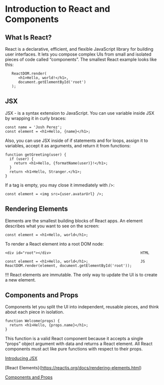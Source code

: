 # Introduction to React and Components

## What Is React?

React is a declarative, efficient, and flexible JavaScript library for building user interfaces. It lets you compose complex UIs from small and isolated pieces of code called “components”.
The smallest React example looks like this:
```
   ReactDOM.render(
      <h1>Hello, world!</h1>,
      document.getElementById('root')
   );
```

## JSX

JSX - is a syntax extension to JavaScript.
You can use variable inside JSX by wrapping it in curly braces:
```
const name = 'Josh Perez';
const element = <h1>Hello, {name}</h1>;
```

 Also, you can use JSX inside of if statements and for loops, assign it to variables, accept it as arguments, and return it from functions:
 ```
 function getGreeting(user) {
   if (user) {
     return <h1>Hello, {formatName(user)}!</h1>;
   }
   return <h1>Hello, Stranger.</h1>;
 }
```
If a tag is empty, you may close it immediately with />:
```
const element = <img src={user.avatarUrl} />;
```

## Rendering Elements

Elements are the smallest building blocks of React apps.
An element describes what you want to see on the screen:
```
const element = <h1>Hello, world</h1>;
```
To render a React element into a root DOM node:
```
<div id="root"></div>                                         HTML

const element = <h1>Hello, world</h1>;                        JS
ReactDOM.render(element, document.getElementById('root'));
```
!!! React elements are immutable.
    The only way to update the UI is to create a new element.
    
## Components and Props

Components let you split the UI into independent, reusable pieces, and think about each piece in isolation.
```
function Welcome(props) {
  return <h1>Hello, {props.name}</h1>;
}
```
This function is a valid React component because it accepts a single “props” object argument with data and returns a React element.
All React components must act like pure functions with respect to their props.

[Introducing JSX](https://reactjs.org/docs/introducing-jsx.html)

[React Elements}(https://reactjs.org/docs/rendering-elements.html)

[Components and Props](https://reactjs.org/docs/components-and-props.html)




